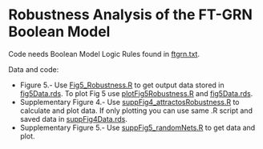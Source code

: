 # Robustness Analysis of the FT-GRN Boolean Model

Code needs Boolean Model Logic Rules found in [ftgrn.txt](BooleanModel/ftgrn.txt).

Data and code:
* Figure 5.- Use [Fig5_Robustness.R](BooleanModel/Robustness/Fig5_Robustness.R) to get output data stored in [fig5Data.rds](BooleanModel/Robustness/fig5Data.rds). To plot Fig 5 use [plotFig5Robustness.R](BooleanModel/Robustness/plotFig5Robustness.R) and [fig5Data.rds](BooleanModel/Robustness/fig5Data.rds).
* Supplementary Figure 4.- Use [suppFig4_attractosRobustness.R](BooleanModel/Robustness/suppFig4_attractorsRobustness.R) to calculate and plot data. If only plotting you can use same .R script and saved data in [suppFig4Data.rds](BooleanModel/Robustness/suppFig4Data.rds).
* Supplementary Figure 5.- Use [suppFig5_randomNets.R](BooleanModel/Robustness/suppFig5_randomNets.R) to get data and plot.
